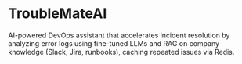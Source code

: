 # TroubleMateAI
AI-powered DevOps assistant that accelerates incident resolution by analyzing error logs using fine-tuned LLMs and RAG on company knowledge (Slack, Jira, runbooks), caching repeated issues via Redis.
